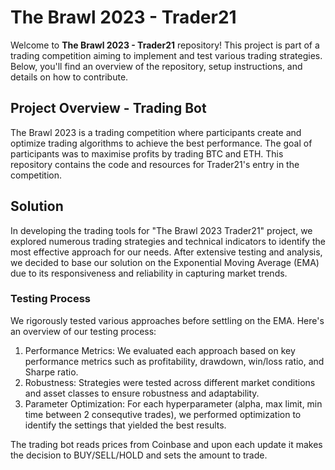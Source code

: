 # The Brawl 2023 - Trader21

Welcome to **The Brawl 2023 - Trader21** repository! This project is part of a trading competition aiming to implement and test various trading strategies. Below, you'll find an overview of the repository, setup instructions, and details on how to contribute.

## Project Overview - Trading Bot

The Brawl 2023 is a trading competition where participants create and optimize trading algorithms to achieve the best performance. The goal of participants was to maximise profits by trading BTC and ETH. This repository contains the code and resources for Trader21's entry in the competition.

## Solution

In developing the trading tools for "The Brawl 2023 Trader21" project, we explored numerous trading strategies and technical indicators to identify the most effective approach for our needs. After extensive testing and analysis, we decided to base our solution on the Exponential Moving Average (EMA) due to its responsiveness and reliability in capturing market trends.

### Testing Process
We rigorously tested various approaches before settling on the EMA. Here's an overview of our testing process:

1. Performance Metrics: We evaluated each approach based on key performance metrics such as profitability, drawdown, win/loss ratio, and Sharpe ratio.
2. Robustness: Strategies were tested across different market conditions and asset classes to ensure robustness and adaptability.
3. Parameter Optimization: For each hyperparameter (alpha, max limit, min time between 2 consequtive trades), we performed optimization to identify the settings that yielded the best results.

The trading bot reads prices from Coinbase and upon each update it makes the decision to BUY/SELL/HOLD and sets the amount to trade.

